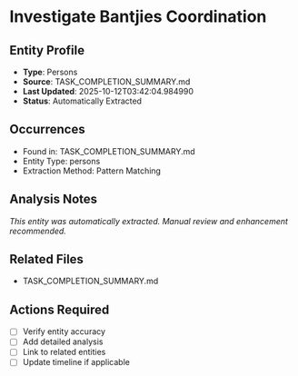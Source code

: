 # Investigate Bantjies Coordination

## Entity Profile
- **Type**: Persons
- **Source**: TASK_COMPLETION_SUMMARY.md
- **Last Updated**: 2025-10-12T03:42:04.984990
- **Status**: Automatically Extracted

## Occurrences
- Found in: TASK_COMPLETION_SUMMARY.md
- Entity Type: persons
- Extraction Method: Pattern Matching

## Analysis Notes
*This entity was automatically extracted. Manual review and enhancement recommended.*

## Related Files
- TASK_COMPLETION_SUMMARY.md

## Actions Required
- [ ] Verify entity accuracy
- [ ] Add detailed analysis
- [ ] Link to related entities
- [ ] Update timeline if applicable
